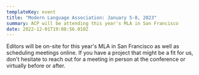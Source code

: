 ```yaml
---
templateKey: event
title: "Modern Language Association: January 5-8, 2023"
summary: ACP will be attending this year's MLA in San Francisco
date: 2022-12-01T19:08:56.010Z
---
```

Editors will be on-site for this year's MLA in San Francisco as well as scheduling meetings online. If you have a project that might be a fit for us, don't hesitate to reach out for a meeting in person at the conference or virtually before or after.